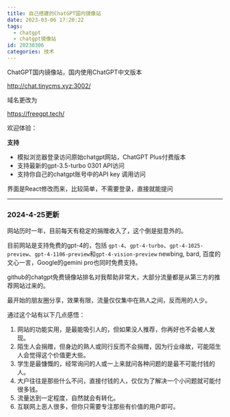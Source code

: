 ```yaml
---
title: 自己搭建的ChatGPT国内镜像站
date: 2023-03-06 17:20:22
tags: 
  - chatgpt
  - chatgpt镜像站
id: 20230306
categories: 技术
---
```


ChatGPT国内镜像站，国内使用ChatGPT中文版本


http://chat.tinycms.xyz:3002/

域名更改为

https://freegpt.tech/

欢迎体验：

**支持**

 - 模拟浏览器登录访问原始chatgpt网站，ChatGPT Plus付费版本
 - 支持最新的gpt-3.5-turbo 0301 API访问
 - 支持你自己的chatgpt账号中的API key 调用访问

界面是React修改而来，比较简单，不需要登录，直接就能提问


-----

### 2024-4-25更新

网站历时一年，目前每天有稳定的捐赠收入了，这个倒是挺意外的。

目前网站是支持免费的gpt-4的，包括 `gpt-4`、`gpt-4-turbo`、`gpt-4-1025-preview`、`gpt-4-1106-preview`和`gpt-4-vision-preview`
newbing, bard, 百度的文心一言，Google的gemini pro也同时免费支持。

github的chatgpt免费镜像站排名对我帮助非常大，大部分流量都是从第三方的推荐网站过来的。

最开始的朋友圈分享，效果有限，流量仅仅集中在熟人之间，反而用的人少。

通过这个站有以下几点感悟：

1. 网站的功能实用，是最能吸引人的，但如果没人推荐，你再好也不会被人发现。
2. 陌生人会捐赠，但身边的熟人或同行反而不会捐赠，因为行业缘故，可能陌生人会觉得这个价值更大些。
3. 学生是最慷慨的，经常询问的人或一上来就问各种问题的是最不可能付钱的人。
4. 大户往往是那些什么不问，直接付钱的人，仅仅为了解决一个小问题就可能付很多钱。
5. 流量达到一定程度，自然就会有转化。
6. 互联网上恶人很多，但你只需要专注那些有价值的用户即可。
